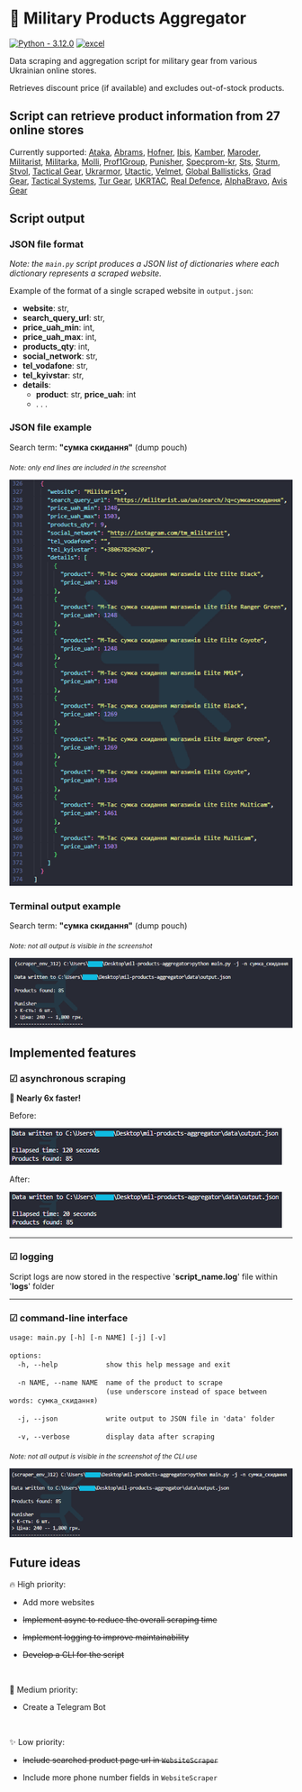 # 🛒 Military Products Aggregator

[![Python - 3.12.0](https://img.shields.io/badge/Python-3.12.0-f4d159)](https://www.python.org/downloads/release/python-3120/)
[![excel](https://img.shields.io/badge/excel-buy_mil_equipment-1D6F42)](data/buy-mil-equipment.xlsx)

Data scraping and aggregation script for military gear from various Ukrainian online stores.

Retrieves discount price (if available) and excludes out-of-stock products.

## Script can retrieve product information from __27__ online stores

Currently supported:
[Ataka](https://attack.kiev.ua), [Abrams](https://abrams.com.ua), [Hofner](https://hofner.com.ua), [Ibis](https://ibis.net.ua),
[Kamber](https://kamber.com.ua), [Maroder](https://maroder.com.ua), [Militarist](https://militarist.ua),
[Militarka](https://militarka.com.ua), [Molli](https://molliua.com), [Prof1Group](https://prof1group.ua), [Punisher](https://punisher.com.ua),
[Specprom-kr](https://specprom-kr.com.ua), [Sts](https://sts-gear.com), [Sturm](https://sturm.com.ua), [Stvol](https://stvol.ua),
[Tactical Gear](https://tacticalgear.ua), [Ukrarmor](https://ukrarmor.com.ua), [Utactic](https://utactic.com), [Velmet](https://velmet.ua),
[Global Ballisticks](https://globalballistics.com.ua), [Grad Gear](https://gradgear.com.ua), [Tactical Systems](https://tactical-systems.com.ua),
[Tur Gear](https://turgear.com.ua/), [UKRTAC](https://ukrtac.com/en/), [Real Defence](https://real-def.com), [AlphaBravo](https://alphabravo.com.ua),
[Avis Gear](https://avisgear.com)

## Script output

### JSON file format

_Note: the `main.py` script produces a JSON list of dictionaries where each dictionary represents a scraped website._

Example of the format of a single scraped website in `output.json`:

- __website__: str,
- __search_query_url__: str,
- __price_uah_min__: int,
- __price_uah_max__: int,
- __products_qty__: int,
- __social_network__: str,
- __tel_vodafone__: str,
- __tel_kyivstar__: str,
- __details__:
  - __product__: str, __price_uah__: int
  - . . .

### JSON file example

Search term: __"сумка скидання"__ (dump pouch)

<sub>_Note: only end lines are included in the screenshot_</sub>

![json-output-example](data/mil-products-scraper-json-example.png)

### Terminal output example

Search term: __"сумка скидання"__ (dump pouch)

<sub>_Note: not all output is visible in the screenshot_</sub>

![terminal-output-example](data/mil-products-scraper-cli-example.png)

## Implemented features

### ☑ __asynchronous scraping__

__🚀 Nearly 6x faster!__

Before:

![no-async-terminal-output-example](data/time-no-async.png)

After:

![async-terminal-output-example](data/time-async.png)

***

### ☑ __logging__

Script logs are now stored in the respective '__script_name.log__' file within '__logs__' folder
***

### ☑ __command-line interface__

    usage: main.py [-h] [-n NAME] [-j] [-v]

    options:
      -h, --help            show this help message and exit
      
      -n NAME, --name NAME  name of the product to scrape
                            (use underscore instead of space between words: сумка_скидання)
      
      -j, --json            write output to JSON file in 'data' folder
      
      -v, --verbose         display data after scraping

<sub>_Note: not all output is visible in the screenshot of the CLI use_</sub>

![cli-example](data/mil-products-scraper-cli-interface-example.png)

## Future ideas

🔥 High priority:

- Add more websites

- ~~Implement async to reduce the overall scraping time~~

- ~~Implement logging to improve maintainability~~

- ~~Develop a CLI for the script~~

<br>

🌟 Medium priority:

- Create a Telegram Bot

<br>

✨ Low priority:

- ~~Include searched product page url in `WebsiteScraper`~~

- Include more phone number fields in `WebsiteScraper`
